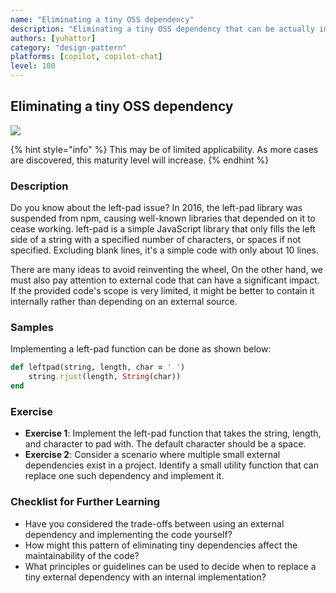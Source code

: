 ```yaml
---
name: "Eliminating a tiny OSS dependency"
description: "Eliminating a tiny OSS dependency that can be actually implemented in a few lines of code"
authors: [yuhattor] 
category: "design-pattern"
platforms: [copilot, copilot-chat]
level: 100
---
```


## Eliminating a tiny OSS dependency

[<img src="https://img.shields.io/badge/Lv0-Pattern_Idea-blueviolet">](https://github.com/orgs/AI-Native-Development/projects/1/)

{% hint style="info" %}
This may be of limited applicability. As more cases are discovered, this maturity level will increase.
{% endhint %}

### Description

Do you know about the left-pad issue? In 2016, the left-pad library was suspended from npm, causing well-known libraries that depended on it to cease working. left-pad is a simple JavaScript library that only fills the left side of a string with a specified number of characters, or spaces if not specified. Excluding blank lines, it's a simple code with only about 10 lines.

There are many ideas to avoid reinventing the wheel, On the other hand, we must also pay attention to external code that can have a significant impact. If the provided code's scope is very limited, it might be better to contain it internally rather than depending on an external source.

### Samples

Implementing a left-pad function can be done as shown below:

```ruby
def leftpad(string, length, char = ' ')
    string.rjust(length, String(char))
end
```

### Exercise

- **Exercise 1**: Implement the left-pad function that takes the string, length, and character to pad with. The default character should be a space.
- **Exercise 2**: Consider a scenario where multiple small external dependencies exist in a project. Identify a small utility function that can replace one such dependency and implement it.

### Checklist for Further Learning

- Have you considered the trade-offs between using an external dependency and implementing the code yourself?
- How might this pattern of eliminating tiny dependencies affect the maintainability of the code?
- What principles or guidelines can be used to decide when to replace a tiny external dependency with an internal implementation?
